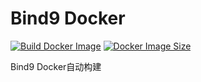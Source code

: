 # Bind9 Docker

[![Build Docker Image](https://github.com/KagurazakaNyaa/bind-docker/actions/workflows/build.yml/badge.svg)](https://github.com/KagurazakaNyaa/bind-docker/actions/workflows/build.yml)
[![Docker Image Size](https://img.shields.io/docker/image-size/kagurazakanyaa/bind9)](https://hub.docker.com/r/kagurazakanyaa/bind9)

Bind9 Docker自动构建
